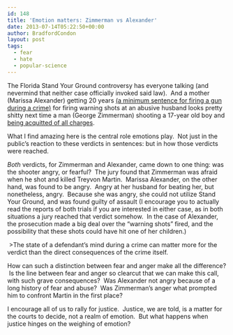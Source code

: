 ```yaml
---
id: 148
title: 'Emotion matters: Zimmerman vs Alexander'
date: 2013-07-14T05:22:50+00:00
author: BradfordCondon
layout: post
tags:
  - fear
  - hate
  - popular-science
---
```

The Florida Stand Your Ground controversy has everyone talking (and nevermind that neither case officially invoked said law).  And a mother (Marissa Alexander) getting 20 years [(a minimum sentence for firing a gun during a crime)](http://www.huffingtonpost.com/2012/05/11/marissa-alexander-sentenced_n_1510113.html) for firing warning shots at an abusive husband looks pretty shitty next time a man (George Zimmerman) shooting a 17-year old boy and [being acquitted of all charges](http://www.nytimes.com/2013/07/14/us/george-zimmerman-verdict-trayvon-martin.html?pagewanted=all).

What I find amazing here is the central role emotions play.  Not just in the public&#8217;s reaction to these verdicts in sentences: but in how those verdicts were reached.

_Both_ verdicts, for Zimmerman and Alexander, came down to one thing: was the shooter angry, or fearful?  The jury found that Zimmerman was afraid when he shot and killed Treyvon Martin.  Marissa Alexander, on the other hand, was found to be angry.  Angry at her husband for beating her, but nonetheless, angry.  Because she was angry, she could not utilize Stand Your Ground, and was found guilty of assault (I encourage you to actually read the reports of both trials if you are interested in either case, as in both situations a jury reached that verdict somehow.  In the case of Alexander, the prosecution made a big deal over the &#8220;warning shots&#8221; fired, and the possibility that these shots could have hit one of her children.)

<img class=" " alt="" src="https://i2.wp.com/upload.wikimedia.org/wikipedia/commons/6/6b/Portret_van_een_man005.jpg?resize=900%2C538" data-recalc-dims="1" />
>The state of a defendant&#8217;s mind during a crime can matter more for the verdict than the direct consequences of the crime itself.

How can such a distinction between fear and anger make all the difference?  Is the line between fear and anger so clearcut that we can make this call, with such grave consequences?  Was Alexander not angry because of a long history of fear and abuse?  Was Zimmerman&#8217;s anger what prompted him to confront Martin in the first place?

I encourage all of us to rally for justice.  Justice, we are told, is a matter for the courts to decide, not a realm of emotion.  But what happens when justice hinges on the weighing of emotion?